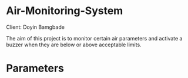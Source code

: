 # Air-Monitoring-System

Client: Doyin Bamgbade

The aim of this project is to monitor certain air parameters and activate a buzzer when they are below or above acceptable limits.

# Parameters
